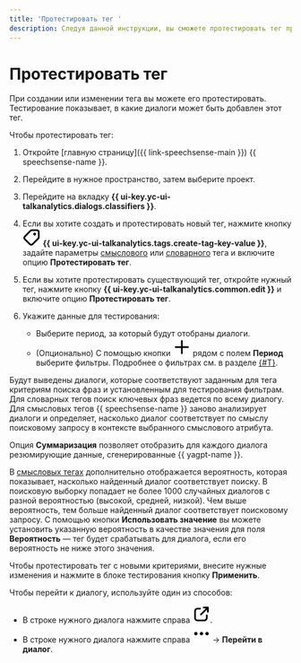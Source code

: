 ```yaml
---
title: 'Протестировать тег '
description: Следуя данной инструкции, вы сможете протестировать тег проекта.
---
```


# Протестировать тег

При создании или изменении тега вы можете его протестировать. Тестирование показывает, в какие диалоги может быть добавлен этот тег.

Чтобы протестировать тег:

1. Откройте [главную страницу]({{ link-speechsense-main }}) {{ speechsense-name }}.
1. Перейдите в нужное пространство, затем выберите проект.
1. Перейдите на вкладку **{{ ui-key.yc-ui-talkanalytics.dialogs.classifiers }}**.
1. Если вы хотите создать и протестировать новый тег, нажмите кнопку ![icon](../../../../_assets/console-icons/tag.svg) **{{ ui-key.yc-ui-talkanalytics.tags.create-tag-key-value }}**, задайте параметры [смыслового](./create-sense-tag.md#new-tag) или [словарного](./create-dictionary-tag.md#new-tag) тега и включите опцию **Протестировать тег**.
1. Если вы хотите протестировать существующий тег, откройте нужный тег, нажмите кнопку **{{ ui-key.yc-ui-talkanalytics.common.edit }}** и включите опцию **Протестировать тег**.
1. Укажите данные для тестирования:

    * Выберите период, за который будут отобраны диалоги.
    * (Опционально) С помощью кнопки ![icon](../../../../_assets/console-icons/plus.svg) рядом с полем **Период** выберите фильтры. Подробнее о фильтрах см. в разделе [{#T}](../../../../speechsense/concepts/dialogs.md#filters).

Будут выведены диалоги, которые соответствуют заданным для тега критериям поиска фраз и установленным для тестирования фильтрам. Для словарных тегов поиск ключевых фраз ведется по всему диалогу. Для смысловых тегов {{ speechsense-name }} заново анализирует диалоги и определяет, насколько диалог соответствует по смыслу поисковому запросу в контексте выбранного смыслового атрибута.

Опция **Суммаризация** позволяет отобразить для каждого диалога резюмирующие данные, сгенерированные {{ yagpt-name }}.

В [смысловых тегах](../../../../speechsense/concepts/tags.md#sense-tags) дополнительно отображается вероятность, которая показывает, насколько найденный диалог соответствует поиску. В поисковую выборку попадает не более 1000 случайных диалогов с разной вероятностью (высокой, средней, низкой). Чем выше вероятность, тем больше найденный диалог соответствует поисковому запросу. С помощью кнопки **Использовать значение** вы можете установить указанную вероятность в качестве значения для поля **Вероятность** — тег будет срабатывать для диалога, если его вероятность не ниже этого значения.

Чтобы протестировать тег с новыми критериями, внесите нужные изменения и нажмите в блоке тестирования кнопку **Применить**.

Чтобы перейти к диалогу, используйте один из способов:

* В строке нужного диалога нажмите справа ![icon](../../../../_assets/console-icons/arrow-up-right-from-square.svg).
* В строке нужного диалога нажмите справа ![icon](../../../../_assets/console-icons/ellipsis.svg) → **Перейти в диалог**.
